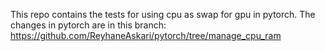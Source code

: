 This repo contains the tests for using cpu as swap for gpu in pytorch. The changes in pytorch are in this branch: https://github.com/ReyhaneAskari/pytorch/tree/manage_cpu_ram
